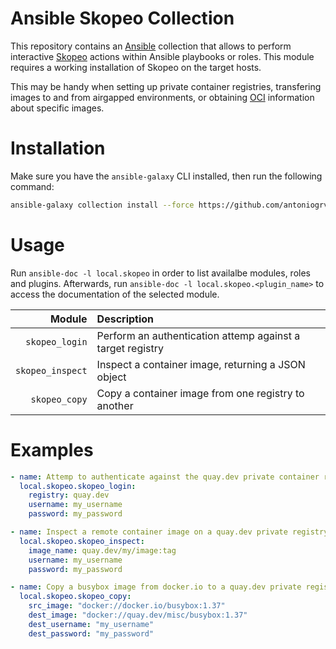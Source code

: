 # Ansible Skopeo Collection

This repository contains an [Ansible](https://www.ansible.com/) collection that allows to perform interactive [Skopeo](https://github.com/containers/skopeo) actions within Ansible playbooks or roles. This module requires a working installation of Skopeo on the target hosts.

This may be handy when setting up private container registries, transfering images to and from airgapped environments, or obtaining [OCI](https://opencontainers.org/) information about specific images.

# Installation

Make sure you have the `ansible-galaxy` CLI installed, then run the following command:

```bash
ansible-galaxy collection install --force https://github.com/antoniogrv/ansible-skopeo-collection/releases/download/0.1.0/local-skopeo-0.1.0.tar.gz
```

# Usage

Run `ansible-doc -l local.skopeo` in order to list availalbe modules, roles and plugins. Afterwards, run `ansible-doc -l local.skopeo.<plugin_name>` to access the documentation of the selected module.

Module | Description
---: | :---
`skopeo_login`   | Perform an authentication attemp against a target registry
`skopeo_inspect` | Inspect a container image, returning a JSON object
`skopeo_copy`    | Copy a container image from one registry to another

# Examples

```yaml
- name: Attemp to authenticate against the quay.dev private container registry
  local.skopeo.skopeo_login:
    registry: quay.dev
    username: my_username
    password: my_password
```

```yaml
- name: Inspect a remote container image on a quay.dev private registry
  local.skopeo.skopeo_inspect:
    image_name: quay.dev/my/image:tag
    username: my_username
    password: my_password
```

```yaml
- name: Copy a busybox image from docker.io to a quay.dev private registry
  local.skopeo.skopeo_copy:
    src_image: "docker://docker.io/busybox:1.37"
    dest_image: "docker://quay.dev/misc/busybox:1.37"
    dest_username: "my_username"
    dest_password: "my_password"
```
